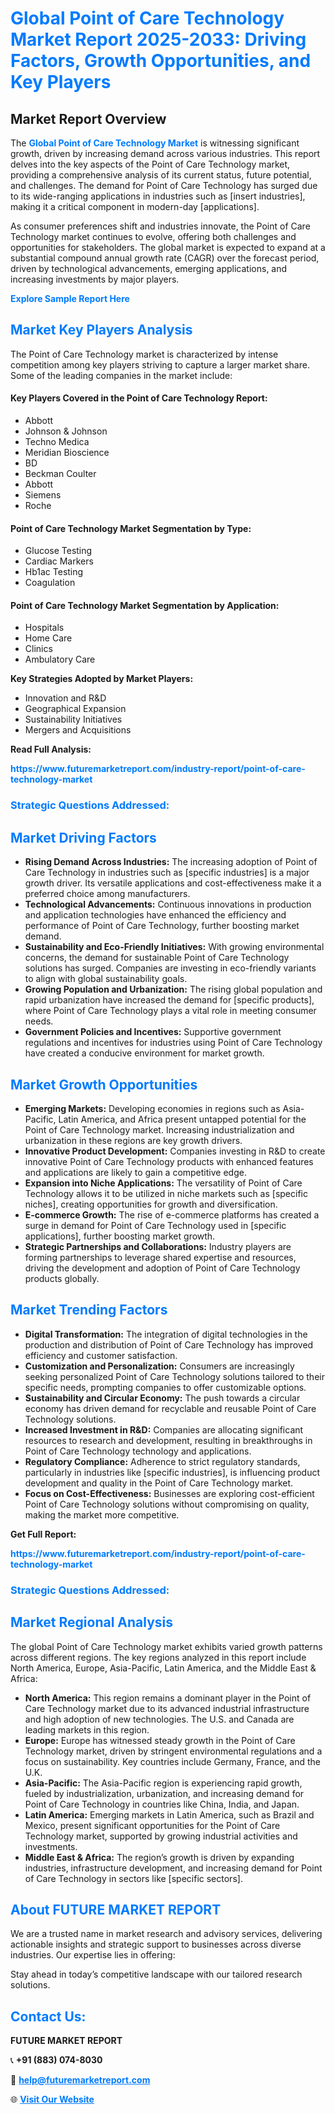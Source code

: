<h1 style="color: #007BFF;">Global Point of Care Technology Market Report 2025-2033: Driving Factors, Growth Opportunities, and Key Players</h1>

<section id="overview">
<h2>Market Report Overview</h2>
<p>The <a href="https://www.futuremarketreport.com/industry-report/point-of-care-technology-market" style="color: #007BFF; text-decoration: none;"><strong>Global Point of Care Technology Market</strong></a> is witnessing significant growth, driven by increasing demand across various industries. This report delves into the key aspects of the Point of Care Technology market, providing a comprehensive analysis of its current status, future potential, and challenges. The demand for Point of Care Technology has surged due to its wide-ranging applications in industries such as [insert industries], making it a critical component in modern-day [applications].</p>
<p>As consumer preferences shift and industries innovate, the Point of Care Technology market continues to evolve, offering both challenges and opportunities for stakeholders. The global market is expected to expand at a substantial compound annual growth rate (CAGR) over the forecast period, driven by technological advancements, emerging applications, and increasing investments by major players.</p>
</section>

<section id="overview">
<p><a href="https://www.futuremarketreport.com/request-sample/reportId=63846" style="color: #007BFF; text-decoration: none;"><strong>Explore Sample Report Here</strong></a></p>
</section>

<section id="key-players">
<h2 style="color: #007BFF;">Market Key Players Analysis</h2>
<p>The Point of Care Technology market is characterized by intense competition among key players striving to capture a larger market share. Some of the leading companies in the market include:</p>
<h4>Key Players Covered in the Point of Care Technology Report:</h4>
<ul><li>Abbott</li><li>Johnson &amp; Johnson</li><li>Techno Medica</li><li>Meridian Bioscience</li><li>BD</li><li>Beckman Coulter</li><li>Abbott</li><li>Siemens</li><li>Roche</li></ul>
<h4>Point of Care Technology Market Segmentation by Type:</h4>
<ul><li>Glucose Testing</li><li>Cardiac Markers</li><li>Hb1ac Testing</li><li>Coagulation</li></ul>

<h4>Point of Care Technology Market Segmentation by Application:</h4>
<ul><li>Hospitals</li><li>Home Care</li><li>Clinics</li><li>Ambulatory Care</li></ul>
<p><strong>Key Strategies Adopted by Market Players:</strong></p>
<ul>
<li>Innovation and R&D</li>
<li>Geographical Expansion</li>
<li>Sustainability Initiatives</li>
<li>Mergers and Acquisitions</li>
</ul>
</section>

<section>
<p><strong>Read Full Analysis: </strong></p><a href="https://www.futuremarketreport.com/industry-report/point-of-care-technology-market" style="color: #007BFF; text-decoration: none;"><strong>https://www.futuremarketreport.com/industry-report/point-of-care-technology-market</strong></a>
<h3 style="color: #007BFF;">Strategic Questions Addressed:</h3>
</section>

<section id="driving-factors">
<h2 style="color: #007BFF;">Market Driving Factors</h2>
<ul>
<li><strong>Rising Demand Across Industries:</strong> The increasing adoption of Point of Care Technology in industries such as [specific industries] is a major growth driver. Its versatile applications and cost-effectiveness make it a preferred choice among manufacturers.</li>
<li><strong>Technological Advancements:</strong> Continuous innovations in production and application technologies have enhanced the efficiency and performance of Point of Care Technology, further boosting market demand.</li>
<li><strong>Sustainability and Eco-Friendly Initiatives:</strong> With growing environmental concerns, the demand for sustainable Point of Care Technology solutions has surged. Companies are investing in eco-friendly variants to align with global sustainability goals.</li>
<li><strong>Growing Population and Urbanization:</strong> The rising global population and rapid urbanization have increased the demand for [specific products], where Point of Care Technology plays a vital role in meeting consumer needs.</li>
<li><strong>Government Policies and Incentives:</strong> Supportive government regulations and incentives for industries using Point of Care Technology have created a conducive environment for market growth.</li>
</ul>
</section>

<section id="growth-opportunities">
<h2 style="color: #007BFF;">Market Growth Opportunities</h2>
<ul>
<li><strong>Emerging Markets:</strong> Developing economies in regions such as Asia-Pacific, Latin America, and Africa present untapped potential for the Point of Care Technology market. Increasing industrialization and urbanization in these regions are key growth drivers.</li>
<li><strong>Innovative Product Development:</strong> Companies investing in R&D to create innovative Point of Care Technology products with enhanced features and applications are likely to gain a competitive edge.</li>
<li><strong>Expansion into Niche Applications:</strong> The versatility of Point of Care Technology allows it to be utilized in niche markets such as [specific niches], creating opportunities for growth and diversification.</li>
<li><strong>E-commerce Growth:</strong> The rise of e-commerce platforms has created a surge in demand for Point of Care Technology used in [specific applications], further boosting market growth.</li>
<li><strong>Strategic Partnerships and Collaborations:</strong> Industry players are forming partnerships to leverage shared expertise and resources, driving the development and adoption of Point of Care Technology products globally.</li>
</ul>
</section>

<section id="trending-factors">
<h2 style="color: #007BFF;">Market Trending Factors</h2>
<ul>
<li><strong>Digital Transformation:</strong> The integration of digital technologies in the production and distribution of Point of Care Technology has improved efficiency and customer satisfaction.</li>
<li><strong>Customization and Personalization:</strong> Consumers are increasingly seeking personalized Point of Care Technology solutions tailored to their specific needs, prompting companies to offer customizable options.</li>
<li><strong>Sustainability and Circular Economy:</strong> The push towards a circular economy has driven demand for recyclable and reusable Point of Care Technology solutions.</li>
<li><strong>Increased Investment in R&D:</strong> Companies are allocating significant resources to research and development, resulting in breakthroughs in Point of Care Technology technology and applications.</li>
<li><strong>Regulatory Compliance:</strong> Adherence to strict regulatory standards, particularly in industries like [specific industries], is influencing product development and quality in the Point of Care Technology market.</li>
<li><strong>Focus on Cost-Effectiveness:</strong> Businesses are exploring cost-efficient Point of Care Technology solutions without compromising on quality, making the market more competitive.</li>
</ul>
</section>

<section>
<p><strong>Get Full Report: </strong></p><a href="https://www.futuremarketreport.com/industry-report/point-of-care-technology-market" style="color: #007BFF; text-decoration: none;"><strong>https://www.futuremarketreport.com/industry-report/point-of-care-technology-market</strong></a>
<h3 style="color: #007BFF;">Strategic Questions Addressed:</h3>
</section>


<section id="regional-analysis">
<h2 style="color: #007BFF;">Market Regional Analysis</h2>
<p>The global Point of Care Technology market exhibits varied growth patterns across different regions. The key regions analyzed in this report include North America, Europe, Asia-Pacific, Latin America, and the Middle East & Africa:</p>
<ul>
<li><strong>North America:</strong> This region remains a dominant player in the Point of Care Technology market due to its advanced industrial infrastructure and high adoption of new technologies. The U.S. and Canada are leading markets in this region.</li>
<li><strong>Europe:</strong> Europe has witnessed steady growth in the Point of Care Technology market, driven by stringent environmental regulations and a focus on sustainability. Key countries include Germany, France, and the U.K.</li>
<li><strong>Asia-Pacific:</strong> The Asia-Pacific region is experiencing rapid growth, fueled by industrialization, urbanization, and increasing demand for Point of Care Technology in countries like China, India, and Japan.</li>
<li><strong>Latin America:</strong> Emerging markets in Latin America, such as Brazil and Mexico, present significant opportunities for the Point of Care Technology market, supported by growing industrial activities and investments.</li>
<li><strong>Middle East & Africa:</strong> The region’s growth is driven by expanding industries, infrastructure development, and increasing demand for Point of Care Technology in sectors like [specific sectors].</li>
</ul>
</section>

<footer>
<h2 style="color: #007BFF;">About FUTURE MARKET REPORT</h2>
<p>We are a trusted name in market research and advisory services, delivering actionable insights and strategic support to businesses across diverse industries. Our expertise lies in offering:</p>

<p>Stay ahead in today’s competitive landscape with our tailored research solutions.</p>

<h2 style="color: #007BFF;">Contact Us:</h2>
<p><strong>FUTURE MARKET REPORT</strong></p>
<p>📞 <strong>+91 (883) 074-8030</strong></p>
<p>📧 <strong><a href="mailto:help@futuremarketreport.com" style="color: #007BFF;">help@futuremarketreport.com</a></strong></p>
<p>🌐 <strong><a href="https://www.futuremarketreport.com/" style="color: #007BFF;">Visit Our Website</a></strong></p>
</footer>